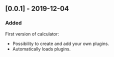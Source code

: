 ## [0.0.1] - 2019-12-04
### Added
First version of calculator:
- Possibility to create and add your own plugins.
- Automatically loads plugins.

